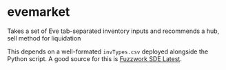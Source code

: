# evemarket
Takes a set of Eve tab-separated inventory inputs and recommends a hub, sell method for liquidation

This depends on a well-formated `invTypes.csv` deployed alongside the Python
script. A good source for this is
[Fuzzwork SDE Latest](https://www.fuzzwork.co.uk/dump/latest/invTypes.csv.bz2).
